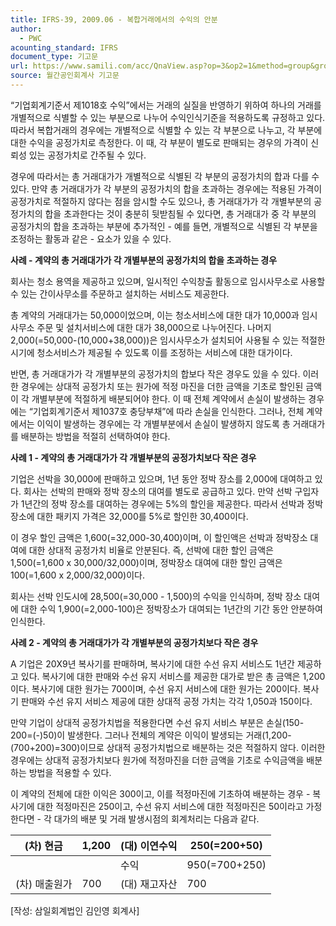 ```yaml
---
title: IFRS-39, 2009.06 - 복합거래에서의 수익의 안분
author:
  - PWC
acounting_standard: IFRS
document_type: 기고문
url: https://www.samili.com/acc/QnaView.asp?op=3&op2=1&method=group&group=2086-15;1&orgcode=0&searchword=&page=33&code=IFRS%2D39%3A200906
source: 월간공인회계사 기고문
---
```

“기업회계기준서 제1018호 수익”에서는 거래의 실질을 반영하기 위하여 하나의 거래를 개별적으로 식별할 수 있는 부분으로 나누어 수익인식기준을 적용하도록 규정하고 있다. 따라서 복합거래의 경우에는 개별적으로 식별할 수 있는 각 부분으로 나누고, 각 부분에 대한 수익을 공정가치로 측정한다. 이 때, 각 부분이 별도로 판매되는 경우의 가격이 신뢰성 있는 공정가치로 간주될 수 있다.

  

경우에 따라서는 총 거래대가가 개별적으로 식별된 각 부분의 공정가치의 합과 다를 수 있다. 만약 총 거래대가가 각 부분의 공정가치의 합을 초과하는 경우에는 적용된 가격이 공정가치로 적절하지 않다는 점을 암시할 수도 있으나, 총 거래대가가 각 개별부분의 공정가치의 합을 초과한다는 것이 충분히 뒷받침될 수 있다면, 총 거래대가 중 각 부분의 공정가치의 합을 초과하는 부분에 추가적인 - 예를 들면, 개별적으로 식별된 각 부분을 조정하는 활동과 같은 - 요소가 있을 수 있다.

  

**사례 - 계약의 총 거래대가가 각 개별부분의 공정가치의 합을 초과하는 경우**

회사는 청소 용역을 제공하고 있으며, 일시적인 수익창출 활동으로 임시사무소로 사용할 수 있는 간이사무소를 주문하고 설치하는 서비스도 제공한다.

  

총 계약의 거래대가는 50,000이었으며, 이는 청소서비스에 대한 대가 10,000과 임시사무소 주문 및 설치서비스에 대한 대가 38,000으로 나누어진다. 나머지 2,000(=50,000-(10,000+38,000))은 임시사무소가 설치되어 사용될 수 있는 적절한 시기에 청소서비스가 제공될 수 있도록 이를 조정하는 서비스에 대한 대가이다.

  

반면, 총 거래대가가 각 개별부분의 공정가치의 합보다 작은 경우도 있을 수 있다. 이러한 경우에는 상대적 공정가치 또는 원가에 적정 마진을 더한 금액을 기초로 할인된 금액이 각 개별부분에 적절하게 배분되어야 한다. 이 때 전체 계약에서 손실이 발생하는 경우에는 “기업회계기준서 제1037호 충당부채”에 따라 손실을 인식한다. 그러나, 전체 계약에서는 이익이 발생하는 경우에는 각 개별부분에서 손실이 발생하지 않도록 총 거래대가를 배분하는 방법을 적절히 선택하여야 한다.

  

**사례 1 - 계약의 총 거래대가가 각 개별부분의 공정가치보다 작은 경우**

기업은 선박을 30,000에 판매하고 있으며, 1년 동안 정박 장소를 2,000에 대여하고 있다. 회사는 선박의 판매와 정박 장소의 대여를 별도로 공급하고 있다. 만약 선박 구입자가 1년간의 정박 장소를 대여하는 경우에는 5%의 할인을 제공한다. 따라서 선박과 정박장소에 대한 패키지 가격은 32,000를 5%로 할인한 30,400이다.

  

이 경우 할인 금액은 1,600(=32,000-30,400)이며, 이 할인액은 선박과 정박장소 대여에 대한 상대적 공정가치 비율로 안분된다. 즉, 선박에 대한 할인 금액은 1,500(=1,600 x 30,000/32,000)이며, 정박장소 대여에 대한 할인 금액은 100(=1,600 x 2,000/32,000)이다.

  

회사는 선박 인도시에 28,500(=30,000 - 1,500)의 수익을 인식하며, 정박 장소 대여에 대한 수익 1,900(=2,000-100)은 정박장소가 대여되는 1년간의 기간 동안 안분하여 인식한다.

  

**사례 2 - 계약의 총 거래대가가 각 개별부분의 공정가치보다 작은 경우**

A 기업은 20X9년 복사기를 판매하며, 복사기에 대한 수선 유지 서비스도 1년간 제공하고 있다. 복사기에 대한 판매와 수선 유지 서비스를 제공한 대가로 받은 총 금액은 1,200이다. 복사기에 대한 원가는 700이며, 수선 유지 서비스에 대한 원가는 200이다. 복사기 판매와 수선 유지 서비스 제공에 대한 상대적 공정 가치는 각각 1,050과 150이다.

  

만약 기업이 상대적 공정가치법을 적용한다면 수선 유지 서비스 부분은 손실(150-200=(-)50)이 발생한다. 그러나 전체의 계약은 이익이 발생되는 거래(1,200-(700+200)=300)이므로 상대적 공정가치법으로 배분하는 것은 적절하지 않다. 이러한 경우에는 상대적 공정가치보다 원가에 적정마진을 더한 금액을 기초로 수익금액을 배분하는 방법을 적용할 수 있다.

  

이 계약의 전체에 대한 이익은 300이고, 이를 적정마진에 기초하여 배분하는 경우 - 복사기에 대한 적정마진은 250이고, 수선 유지 서비스에 대한 적정마진은 50이라고 가정한다면 - 각 대가의 배분 및 거래 발생시점의 회계처리는 다음과 같다.

| (차) 현금 | 1,200 | (대) 이연수익 | 250(=200+50) |
| --- | --- | --- | --- |
|  |  | 수익 | 950(=700+250) |
| (차) 매출원가 | 700 | (대) 재고자산 | 700 |

  

\[작성: 삼일회계법인 김인영 회계사\]
